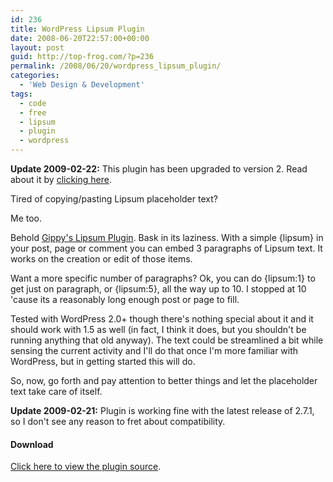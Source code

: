 ```yaml
---
id: 236
title: WordPress Lipsum Plugin
date: 2008-06-20T22:57:00+00:00
layout: post
guid: http://top-frog.com/?p=236
permalink: /2008/06/20/wordpress_lipsum_plugin/
categories:
  - 'Web Design & Development'
tags:
  - code
  - free
  - lipsum
  - plugin
  - wordpress
---
```

**Update 2009-02-22:** This plugin has been upgraded to version 2. Read about it by [clicking here](/2009/02/22/lipsum_plugin_for_wordpress_version_2).

Tired of copying/pasting Lipsum placeholder text?

Me too.

Behold [Gippy's Lipsum Plugin](/script_src/lipsum.php.html). Bask in its laziness. With a simple {lipsum} in your post, page or comment you can embed 3 paragraphs of Lipsum text. It works on the creation or edit of those items. 

Want a more specific number of paragraphs? Ok, you can do {lipsum:1} to get just on paragraph, or {lipsum:5}, all the way up to 10. I stopped at 10 'cause its a reasonably long enough post or page to fill. 

Tested with WordPress 2.0+ though there's nothing special about it and it should work with 1.5 as well (in fact, I think it does, but you shouldn't be running anything that old anyway). The text could be streamlined a bit while sensing the current activity and I'll do that once I'm more familiar with WordPress, but in getting started this will do.

So, now, go forth and pay attention to better things and let the placeholder text take care of itself.

**Update 2009-02-21:** Plugin is working fine with the latest release of 2.7.1, so I don't see any reason to fret about compatibility.

#### Download

[Click here to view the plugin source](/script_src/lipsum.php.html).